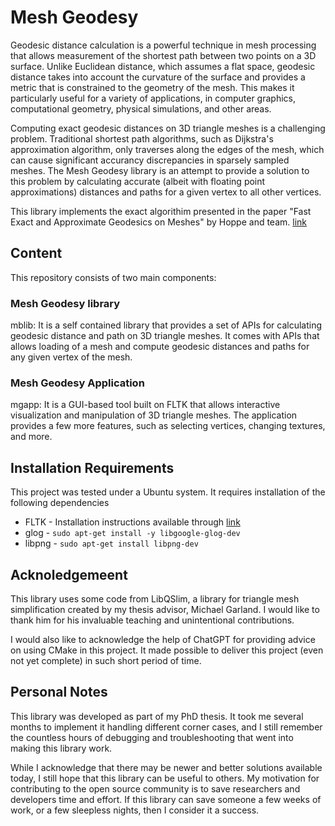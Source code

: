 # Mesh Geodesy

Geodesic distance calculation is a powerful technique in mesh processing that allows measurement of the shortest path between two points on a 3D surface. Unlike Euclidean distance, which assumes a flat space, geodesic distance takes into account the curvature of the surface and provides a metric that is constrained to the geometry of the mesh. This makes it particularly useful for a variety of applications, in computer graphics, computational geometry, physical simulations, and other areas.

Computing exact geodesic distances on 3D triangle meshes is a challenging problem. Traditional shortest path algorithms, such as Dijkstra's approximation algorithm, only traverses along the edges of the mesh, which can cause significant accurancy discrepancies in sparsely sampled meshes. The Mesh Geodesy library is an attempt to provide a solution to this problem by calculating accurate (albeit with floating point approximations) distances and paths for a given vertex to all other vertices.

This library implements the exact algorithim presented in the paper "Fast Exact and Approximate Geodesics on Meshes" by Hoppe and team. [link][1]

[1]: https://hhoppe.com/geodesics.pdf

## Content

This repository consists of two main components:

### Mesh Geodesy library
mblib: It is a self contained library that provides a set of APIs for calculating geodesic distance and path on 3D triangle meshes. It comes with APIs that allows loading of a mesh and compute geodesic distances and paths for any given vertex of the mesh. 

### Mesh Geodesy Application
mgapp: It is a GUI-based tool built on FLTK that allows interactive visualization and manipulation of 3D triangle meshes. The application provides a few more features, such as selecting vertices, changing textures, and more.

## Installation Requirements

This project was tested under a Ubuntu system. It requires installation of the following dependencies
* FLTK - Installation instructions available through [link][2]
* glog - ```sudo apt-get install -y libgoogle-glog-dev```
* libpng - ```sudo apt-get install libpng-dev```

## Acknoledgemeent

This library uses some code from LibQSlim, a library for triangle mesh simplification created by my thesis advisor, Michael Garland. I would like to thank him for his invaluable teaching and unintentional contributions.

I would also like to acknowledge the help of ChatGPT for providing advice on using CMake in this project. It made possible to deliver this project (even not yet complete) in such short period of time.

[2]: https://github.com/fltk/fltk/blob/master/README.txt

## Personal Notes
This library was developed as part of my PhD thesis. It took me several months to implement it handling different corner cases, and I still remember the countless hours of debugging and troubleshooting that went into making this library work.

While I acknowledge that there may be newer and better solutions available today, I still hope that this library can be useful to others. My motivation for contributing to the open source community is to save researchers and developers  time and effort. If this library can save someone a few weeks of work, or a few sleepless nights, then I consider it a success.
